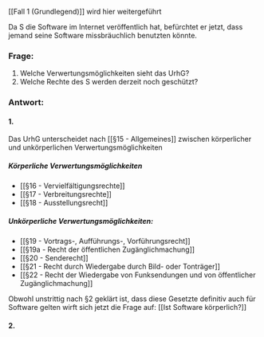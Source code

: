 [[Fall 1 (Grundlegend)]] wird hier weitergeführt

Da S die Software im Internet veröffentlich hat, befürchtet er jetzt, dass jemand seine Software missbräuchlich benutzten könnte. 

### Frage: 
1. Welche Verwertungsmöglichkeiten sieht das UrhG?
2. Welche Rechte des S werden derzeit noch geschützt?

### Antwort: 
#### 1.
Das UrhG unterscheidet nach [[§15 - Allgemeines]] zwischen körperlicher und unkörperlichen Verwertungsmöglichkeiten
##### Körperliche Verwertungsmöglichkeiten 
- [[§16 - Vervielfältigungsrechte]]
- [[§17 - Verbreitungsrechte]]
- [[§18 - Ausstellungsrecht]]

##### Unkörperliche Verwertungsmöglichkeiten: 
- [[§19 - Vortrags-, Aufführungs-, Vorführungsrecht]]
- [[§19a - Recht der öffentlichen Zugänglichmachung]]
- [[§20 - Senderecht]]
- [[§21 - Recht durch Wiedergabe durch Bild- oder Tonträger]]
- [[§22 - Recht der Wiedergabe von Funksendungen und von öffentlicher Zugänglichmachung]]





Obwohl unstrittig nach §2 geklärt ist, dass diese Gesetzte definitiv auch für Software gelten wirft sich jetzt die Frage auf: [[Ist Software körperlich?]]

#### 2.
